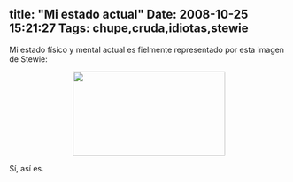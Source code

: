 title: "Mi estado actual"
Date: 2008-10-25 15:21:27
Tags: chupe,cruda,idiotas,stewie
---
Mi estado físico y mental actual es fielmente representado por esta imagen de Stewie:
<p style="text-align: center;"><a href="http://damog.net/old/axiombox/2008/10/picture-2.png"><img class="size-medium wp-image-693 aligncenter" title="picture-2" src="http://damog.net/old/axiombox/2008/10/picture-2.png" alt="" width="275" height="153" /></a></p>
<p style="text-align: left;">Sí, así es.</p>
